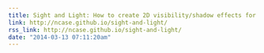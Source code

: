 ```yaml
---
title: Sight and Light: How to create 2D visibility/shadow effects for your game
link: http://ncase.github.io/sight-and-light/
rss_link: http://ncase.github.io/sight-and-light/ 
date: "2014-03-13 07:11:20am"
---
```

